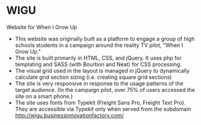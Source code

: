 # WIGU
Website for When I Grow Up

- This website was originally built as a platform to engage a group of high schools students in a campaign around the reality TV pilot, "When I Grow Up."
- The site is built primarily in HTML, CSS, and jQuery. It uses php for templating and SASS (with Bourbon and Neat) for CSS processing.
- The visual grid used in the layout is managed in jQuery to dynamically calculate grid section sizing (i.e. creating square grid sections)
- The site is very responsive in response to the usage patterns of the target audience. (In the campaign pilot, over 75% of users accessed the site on a smart phone.)
- The site uses fonts from Typekit (Freight Sans Pro, Freight Text Pro). They are accessible via Typekit only when served from the subdomain http://wigu.businessinnovationfactory.com/
